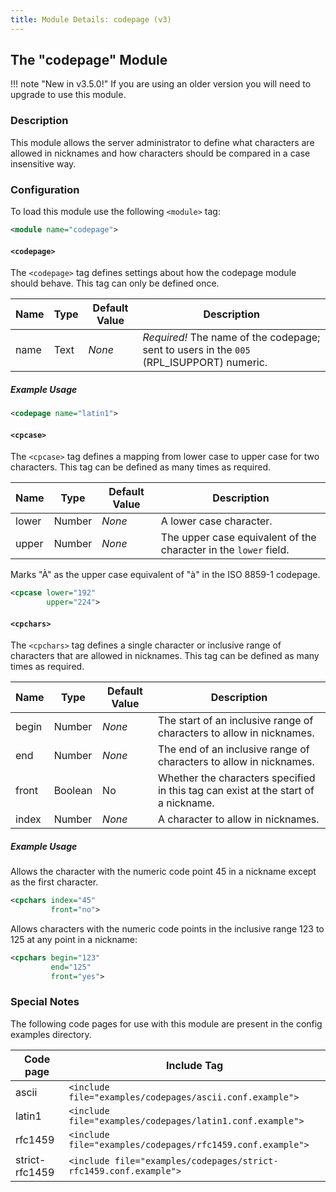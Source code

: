 ```yaml
---
title: Module Details: codepage (v3)
---
```


## The "codepage" Module

!!! note "New in v3.5.0!"
    If you are using an older version you will need to upgrade to use this module.

### Description

This module allows the server administrator to define what characters are allowed in nicknames and how characters should be compared in a case insensitive way.

### Configuration

To load this module use the following `<module>` tag:

```xml
<module name="codepage">
```

#### `<codepage>`

The `<codepage>` tag defines settings about how the codepage module should behave. This tag can only be defined once.

Name | Type | Default Value | Description
---- | ---- | ------------- | -----------
name | Text | *None*        | *Required!* The name of the codepage; sent to users in the `005` (RPL_ISUPPORT) numeric.

##### Example Usage

```xml
<codepage name="latin1">
```

#### `<cpcase>`

The `<cpcase>` tag defines a mapping from lower case to upper case for two characters. This tag can be defined as many times as required.

Name  | Type   | Default Value | Description
----- | ------ | ------------- | -----------
lower | Number | *None*        | A lower case character.
upper | Number | *None*        | The upper case equivalent of the character in the `lower` field.

Marks "À" as the upper case equivalent of "à" in the ISO 8859-1 codepage.

```xml
<cpcase lower="192"
        upper="224">
```

#### `<cpchars>`

The `<cpchars>` tag defines a single character or inclusive range of characters that are allowed in nicknames. This tag can be defined as many times as required.

Name  | Type    | Default Value | Description
----- | ------- | ------------- | -----------
begin | Number  | *None*        | The start of an inclusive range of characters to allow in nicknames.
end   | Number  | *None*        | The end of an inclusive range of characters to allow in nicknames.
front | Boolean | No            | Whether the characters specified in this tag can exist at the start of a nickname.
index | Number  | *None*        | A character to allow in nicknames.

##### Example Usage

Allows the character with the numeric code point 45 in a nickname except as the first character.

```xml
<cpchars index="45"
         front="no">
```

Allows characters with the numeric code points in the inclusive range 123 to 125 at any point in a nickname:

```xml
<cpchars begin="123"
         end="125"
         front="yes">
```

### Special Notes

The following code pages for use with this module are present in the config examples directory.

Code page       | Include Tag
--------------- | -----------
ascii           | `<include file="examples/codepages/ascii.conf.example">`
latin1          | `<include file="examples/codepages/latin1.conf.example">`
rfc1459         | `<include file="examples/codepages/rfc1459.conf.example">`
strict-rfc1459  | `<include file="examples/codepages/strict-rfc1459.conf.example">`
